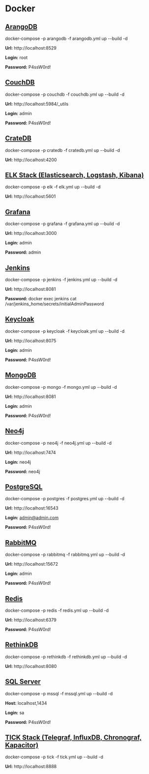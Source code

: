 # Docker

## [ArangoDB](https://www.arangodb.com)

docker-compose -p arangodb -f arangodb.yml up --build -d

**Url:** http://localhost:8529

**Login:** root

**Password:** P4ssW0rd!

## [CouchDB](https://couchdb.apache.org)

docker-compose -p couchdb -f couchdb.yml up --build -d

**Url:** http://localhost:5984/_utils

**Login:** admin

**Password:** P4ssW0rd!

## [CrateDB](https://crate.io)

docker-compose -p cratedb -f cratedb.yml up --build -d

**Url:** http://localhost:4200

## [ELK Stack (Elasticsearch, Logstash, Kibana)](https://www.elastic.co)

docker-compose -p elk -f elk.yml up --build -d

**Url:** http://localhost:5601

## [Grafana](https://grafana.com)

docker-compose -p grafana -f grafana.yml up --build -d

**Url:** http://localhost:3000

**Login:** admin

**Password:** admin

## [Jenkins](https://www.jenkins.io)

docker-compose -p jenkins -f jenkins.yml up --build -d

**Url:** http://localhost:8081

**Password:** docker exec jenkins cat /var/jenkins_home/secrets/initialAdminPassword

## [Keycloak](https://www.keycloak.org)

docker-compose -p keycloak -f keycloak.yml up --build -d

**Url:** http://localhost:8075

**Login:** admin

**Password:** P4ssW0rd!

## [MongoDB](https://www.mongodb.com)

docker-compose -p mongo -f mongo.yml up --build -d

**Url:** http://localhost:8081

**Login:** admin

**Password:** P4ssW0rd!

## [Neo4j](https://neo4j.com)

docker-compose -p neo4j -f neo4j.yml up --build -d

**Url:** http://localhost:7474

**Login:** neo4j

**Password:** neo4j

## [PostgreSQL](https://www.postgresql.org)

docker-compose -p postgres -f postgres.yml up --build -d

**Url:** http://localhost:16543

**Login:** admin@admin.com

**Password:** P4ssW0rd!

## [RabbitMQ](https://www.rabbitmq.com)

docker-compose -p rabbitmq -f rabbitmq.yml up --build -d

**Url:** http://localhost:15672

**Login:** admin

**Password:** P4ssW0rd!

## [Redis](https://redis.io)

docker-compose -p redis -f redis.yml up --build -d

**Url:** http://localhost:6379

**Password:** P4ssW0rd!

## [RethinkDB](https://rethinkdb.com)

docker-compose -p rethinkdb -f rethinkdb.yml up --build -d

**Url:** http://localhost:8080

## [SQL Server](https://www.microsoft.com/sql-server)

docker-compose -p mssql -f mssql.yml up --build -d

**Host:** localhost,1434

**Login:** sa

**Password:** P4ssW0rd!

## [TICK Stack (Telegraf, InfluxDB, Chronograf, Kapacitor)](https://www.influxdata.com)

docker-compose -p tick -f tick.yml up --build -d

**Url:** http://localhost:8888
